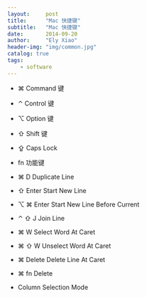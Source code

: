```yaml
---
layout:     post
title:      "Mac 快捷键"
subtitle:   "Mac 快捷键"
date:       2014-09-20
author:     "Ely Xiao"
header-img: "img/common.jpg"
catalog: true
tags:
    - software
---
```


* ⌘	Command 键
* ⌃	Control 键
* ⌥	Option 键
* ⇧	Shift 键
* ⇪	Caps Lock
* fn	功能键

* ⌘ D               Duplicate Line
* ⇧ Enter           Start New Line
* ⌥ ⌘ Enter        Start New Line Before Current
* ⌃ ⇧ J            Join Line
* ⌘ W               Select Word At Caret
* ⌘ ⇧ W           Unselect Word At Caret
* ⌘ Delete            Delete Line At Caret
* ⌘ fn Delete
* Column Selection Mode
